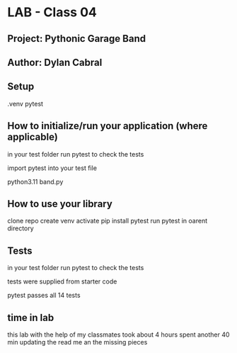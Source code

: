 # LAB - Class 04

## Project: Pythonic Garage Band

## Author: Dylan Cabral

## Setup
.venv
pytest

## How to initialize/run your application (where applicable)

in your test folder run pytest to check the tests

import pytest into your test file

python3.11 band.py

## How to use your library 
clone repo
create venv
activate
pip install pytest
run pytest in  oarent directory

## Tests

in your test folder run pytest to check the tests 

tests were supplied from starter code

pytest passes all 14 tests


 ## time in lab

this lab with the help of my classmates took about 4 hours spent another 40 min updating the read me 
an the missing pieces
